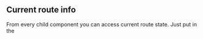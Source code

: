 ## Current route info
From every child component you can access current 
route state. Just put in the <script> tag:
```javascript
export let currentRoute
```
That's it! 

### Example
```javascript
{
  "fullPath": "/test/value?name=Alex&age=23",
  "params": {
    "param1": "value"
  },
  "query": {
    "name": "Alex",
    "age": "23"
  }
}
```